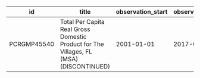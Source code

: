 | id          | title                                                                                  | observation_start   | observation_end   |
|-------------|----------------------------------------------------------------------------------------|---------------------|-------------------|
| PCRGMP45540 | Total Per Capita Real Gross Domestic Product for The Villages, FL (MSA) (DISCONTINUED) | 2001-01-01          | 2017-01-01        |